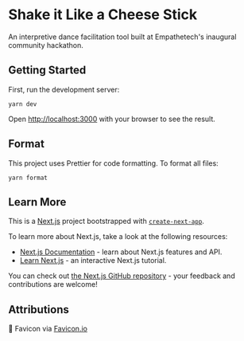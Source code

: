# Shake it Like a Cheese Stick

An interpretive dance facilitation tool built at Empathetech's inaugural community hackathon.

## Getting Started

First, run the development server:

```
yarn dev
```

Open [http://localhost:3000](http://localhost:3000) with your browser to see the result.

## Format

This project uses Prettier for code formatting. To format all files:

```
yarn format
```

## Learn More

This is a [Next.js](https://nextjs.org/) project bootstrapped with [`create-next-app`](https://github.com/vercel/next.js/tree/canary/packages/create-next-app).

To learn more about Next.js, take a look at the following resources:

- [Next.js Documentation](https://nextjs.org/docs) - learn about Next.js features and API.
- [Learn Next.js](https://nextjs.org/learn) - an interactive Next.js tutorial.

You can check out [the Next.js GitHub repository](https://github.com/vercel/next.js/) - your feedback and contributions are welcome!

## Attributions

🧀 Favicon via [Favicon.io](https://favicon.io/)
